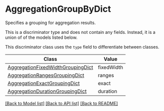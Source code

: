 # AggregationGroupByDict

Specifies a grouping for aggregation results.

This is a discriminator type and does not contain any fields. Instead, it is a union
of of the models listed below.

This discriminator class uses the `type` field to differentiate between classes.

| Class | Value
| ------------ | -------------
[AggregationFixedWidthGroupingDict](AggregationFixedWidthGroupingDict.md) | fixedWidth
[AggregationRangesGroupingDict](AggregationRangesGroupingDict.md) | ranges
[AggregationExactGroupingDict](AggregationExactGroupingDict.md) | exact
[AggregationDurationGroupingDict](AggregationDurationGroupingDict.md) | duration


[[Back to Model list]](../../../README.md#models-v2-link) [[Back to API list]](../../../README.md#apis-v2-link) [[Back to README]](../../../README.md)
